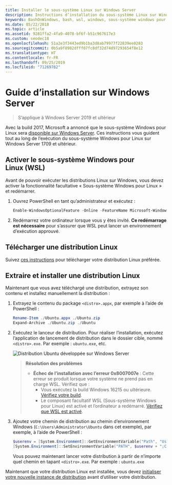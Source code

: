 ```yaml
---
title: Installer le sous-système Linux sur Windows Server
description: Instructions d’installation du sous-système Linux sur Windows Server.
keywords: BashOnWindows, bash, wsl, windows, sous-système windows pour linux, sous-système windows, ubuntu, windows server
ms.date: 05/22/2018
ms.topic: article
ms.assetid: 9281ffa2-4fa9-4078-bf6f-b51c967617e3
ms.custom: seodec18
ms.openlocfilehash: 51a2e3f3443ed9b1ba3d8ab79977f22839ee0283
ms.sourcegitcommit: 0b5a9f8982dfff07fc8df32d74d97293654f8e12
ms.translationtype: HT
ms.contentlocale: fr-FR
ms.lasthandoff: 09/25/2019
ms.locfileid: "71269782"
---
```

# <a name="windows-server-installation-guide"></a>Guide d’installation sur Windows Server

> S’applique à Windows Server 2019 et ultérieur

Avec la build 2017, Microsoft a annoncé que le sous-système Windows pour Linux sera [disponible sur Windows Server](https://blogs.technet.microsoft.com/hybridcloud/2017/05/10/windows-server-for-developers-news-from-microsoft-build-2017/).  Ces instructions vous guident tout au long de l’exécution du sous-système Windows pour Linux sur Windows Server 1709 et ultérieur.

## <a name="enable-the-windows-subsystem-for-linux-wsl"></a>Activer le sous-système Windows pour Linux (WSL)

Avant de pouvoir exécuter les distributions Linux sur Windows, vous devez activer la fonctionnalité facultative « Sous-système Windows pour Linux » et redémarrer.

1. Ouvrez PowerShell en tant qu’administrateur et exécutez :
    ```powershell
    Enable-WindowsOptionalFeature -Online -FeatureName Microsoft-Windows-Subsystem-Linux
    ```

2. Redémarrez votre ordinateur lorsque vous y êtes invité. **Ce redémarrage est nécessaire** pour s’assurer que WSL peut lancer un environnement d’exécution approuvé.

## <a name="download-a-linux-distro"></a>Télécharger une distribution Linux

Suivez [ces instructions](install-manual.md) pour télécharger votre distribution Linux préférée.

## <a name="extract-and-install-a-linux-distro"></a>Extraire et installer une distribution Linux
Maintenant que vous avez téléchargé une distribution, extrayez son contenu et installez manuellement la distribution :

1. Extrayez le contenu du package `<distro>.appx`, par exemple à l’aide de PowerShell :

    ```powershell
    Rename-Item ./Ubuntu.appx ./Ubuntu.zip
    Expand-Archive ./Ubuntu.zip ./Ubuntu
    ```

2. Exécutez le lanceur de distribution. Pour réaliser l’installation, exécutez l’application de lancement de distribution dans le dossier cible, nommé `<distro>.exe`. Par exemple : `ubuntu.exe`, etc.

    ![Distribution Ubuntu développée sur Windows Server](media/server-appx-expand.png)

    > **Résolution des problèmes**
    > * **Échec de l’installation avec l’erreur 0x8007007e** : Cette erreur se produit lorsque votre système ne prend pas en charge WSL. Vérifiez que :
    >   * Vous exécutez la build Windows 16215 ou ultérieure. [Vérifiez votre build](troubleshooting.md#check-your-build-number).
    >   * Le composant facultatif WSL (Sous-système Windows pour Linux) est activé et l’ordinateur a redémarré.  [Vérifiez que WSL est activé](troubleshooting.md#confirm-wsl-is-enabled).
    
3. Ajoutez votre chemin de distribution au chemin d’environnement Windows (`C:\Users\Administrator\Ubuntu` dans cet exemple), par exemple, à l’aide de PowerShell :
        
    ```powershell
    $userenv = [System.Environment]::GetEnvironmentVariable("Path", "User")
    [System.Environment]::SetEnvironmentVariable("PATH", $userenv + ";C:\Users\Administrator\Ubuntu", "User")
    ```
    Vous pouvez maintenant lancer votre distribution à partir de n’importe quel chemin en tapant `<distro>.exe`. Par exemple : `ubuntu.exe`

Maintenant que votre distribution Linux est installée, vous devez [initialiser votre nouvelle instance de distribution](initialize-distro.md) avant d’utiliser votre distribution.
